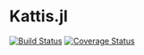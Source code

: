 # Kattis.jl

[![Build Status][gha-img]][gha-url]     [![Coverage Status][codecov-img]][codecov-url]


[gha-img]: https://github.com/KlausC/Kattis.jl/workflows/CI/badge.svg
[gha-url]: https://github.com/KlausC/Kattis.jl/actions?query=workflow%3ACI

[coveral-img]: https://coveralls.io/repos/github/KlausC/Kattis.jl/badge.svg?branch=main
[coveral-url]: https://coveralls.io/github/KlausC/Kattis.jl?branch=main
[codecov-img]: https://codecov.io/gh/KlausC/Kattis.jl/branch/main/graph/badge.svg
[codecov-url]: https://codecov.io/gh/KlausC/Kattis.jl
